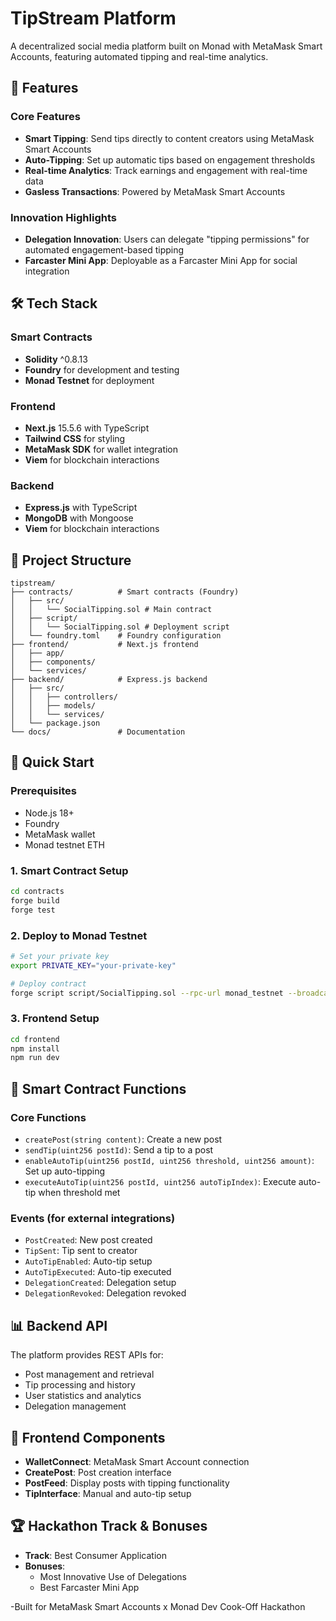 # TipStream Platform

A decentralized social media platform built on Monad with MetaMask Smart Accounts, featuring automated tipping and real-time analytics.



## 🚀 Features

### Core Features
- **Smart Tipping**: Send tips directly to content creators using MetaMask Smart Accounts
- **Auto-Tipping**: Set up automatic tips based on engagement thresholds
- **Real-time Analytics**: Track earnings and engagement with real-time data
- **Gasless Transactions**: Powered by MetaMask Smart Accounts

### Innovation Highlights
- **Delegation Innovation**: Users can delegate "tipping permissions" for automated engagement-based tipping
- **Farcaster Mini App**: Deployable as a Farcaster Mini App for social integration

## 🛠 Tech Stack

### Smart Contracts
- **Solidity** ^0.8.13
- **Foundry** for development and testing
- **Monad Testnet** for deployment

### Frontend
- **Next.js** 15.5.6 with TypeScript
- **Tailwind CSS** for styling
- **MetaMask SDK** for wallet integration
- **Viem** for blockchain interactions

### Backend
- **Express.js** with TypeScript
- **MongoDB** with Mongoose
- **Viem** for blockchain interactions

## 📁 Project Structure

```
tipstream/
├── contracts/          # Smart contracts (Foundry)
│   ├── src/
│   │   └── SocialTipping.sol # Main contract
│   ├── script/
│   │   └── SocialTipping.sol # Deployment script
│   └── foundry.toml    # Foundry configuration
├── frontend/           # Next.js frontend
│   ├── app/
│   ├── components/
│   └── services/
├── backend/            # Express.js backend
│   ├── src/
│   │   ├── controllers/
│   │   ├── models/
│   │   └── services/
│   └── package.json
└── docs/               # Documentation
```

## 🚀 Quick Start

### Prerequisites
- Node.js 18+
- Foundry
- MetaMask wallet
- Monad testnet ETH

### 1. Smart Contract Setup

```bash
cd contracts
forge build
forge test
```

### 2. Deploy to Monad Testnet

```bash
# Set your private key
export PRIVATE_KEY="your-private-key"

# Deploy contract
forge script script/SocialTipping.sol --rpc-url monad_testnet --broadcast --verify
```

### 3. Frontend Setup

```bash
cd frontend
npm install
npm run dev
```

## 🔧 Smart Contract Functions

### Core Functions
- `createPost(string content)`: Create a new post
- `sendTip(uint256 postId)`: Send a tip to a post
- `enableAutoTip(uint256 postId, uint256 threshold, uint256 amount)`: Set up auto-tipping
- `executeAutoTip(uint256 postId, uint256 autoTipIndex)`: Execute auto-tip when threshold met

### Events (for external integrations)
- `PostCreated`: New post created
- `TipSent`: Tip sent to creator
- `AutoTipEnabled`: Auto-tip setup
- `AutoTipExecuted`: Auto-tip executed
- `DelegationCreated`: Delegation setup
- `DelegationRevoked`: Delegation revoked

## 📊 Backend API

The platform provides REST APIs for:
- Post management and retrieval
- Tip processing and history
- User statistics and analytics
- Delegation management

## 🎨 Frontend Components

- **WalletConnect**: MetaMask Smart Account connection
- **CreatePost**: Post creation interface
- **PostFeed**: Display posts with tipping functionality
- **TipInterface**: Manual and auto-tip setup

## 🏆 Hackathon Track & Bonuses

- **Track**: Best Consumer Application 
- **Bonuses**:
  - Most Innovative Use of Delegations 
  - Best Farcaster Mini App 

-Built for MetaMask Smart Accounts x Monad Dev Cook-Off Hackathon
